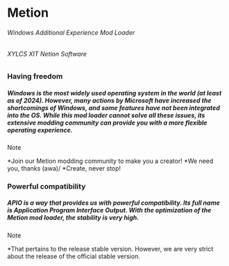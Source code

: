 # Metion
###### Windows Additional Experience Mod Loader
###### XYLCS XIT Netion Software
### Having freedom
##### Windows is the most widely used operating system in the world (at least as of 2024). However, many actions by Microsoft have increased the shortcomings of Windows, and some features have not been integrated into the OS. While this mod loader cannot solve all these issues, its extensive modding community can provide you with a more flexible operating experience.
>[!NOTE]
>*Join our Metion modding community to make you a creator!
>*We need you, thanks \(awa)/
>*Create, never stop!
### Powerful compatibility
##### APIO is a way that provides us with powerful compatibility. Its full name is Application Program Interface Output. With the optimization of the Metion mod loader, the stability is very high.
>[!NOTE]
>*That pertains to the release stable version. However, we are very strict about the release of the official stable version.
